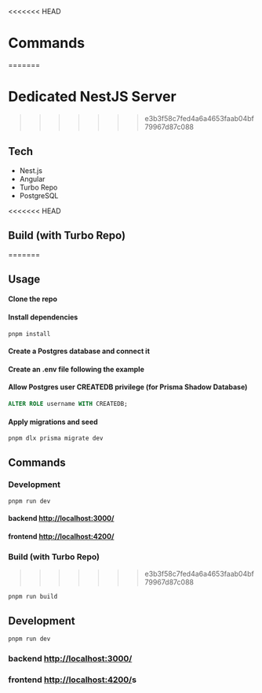 <<<<<<< HEAD
# Commands
=======
# Dedicated NestJS Server
>>>>>>> e3b3f58c7fed4a6a4653faab04bf79967d87c088

## Tech

- Nest.js
- Angular
- Turbo Repo
- PostgreSQL

<<<<<<< HEAD
## Build (with Turbo Repo)
=======
## Usage

#### Clone the repo

#### Install dependencies

```
pnpm install
```

#### Create a Postgres database and connect it

#### Create an .env file following the example

#### Allow Postgres user CREATEDB privilege (for Prisma Shadow Database)

```sql
ALTER ROLE username WITH CREATEDB;
```

#### Apply migrations and seed

```
pnpm dlx prisma migrate dev
```

## Commands

### Development

```
pnpm run dev
```

#### backend <http://localhost:3000/>

#### frontend <http://localhost:4200/>

### Build (with Turbo Repo)
>>>>>>> e3b3f58c7fed4a6a4653faab04bf79967d87c088

```
pnpm run build
```

## Development

```
pnpm run dev
```

### backend <http://localhost:3000/>

### frontend <http://localhost:4200/>s
